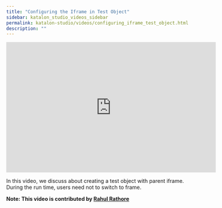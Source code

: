 ```yaml
---
title: "Configuring the Iframe in Test Object"
sidebar: katalon_studio_videos_sidebar
permalink: katalon-studio/videos/configuring_iframe_test_object.html
description: ""
---
```

<iframe width="560" height="349" src="https://www.youtube.com/embed/xJZPrZ06qug?autoplay=1" frameborder="0" allowfullscreen="allowfullscreen">&nbsp;</iframe>

In this video, we discuss about creating a test object with parent iframe. During the run time, users need not to switch to frame.

**Note: This video is contributed by [Rahul Rathore](https://www.youtube.com/user/fluxay44)**
